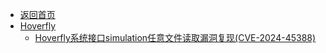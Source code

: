 - [返回首页](/)
- [Hoverfly](Hoverfly/)
  - [Hoverfly系统接口simulation任意文件读取漏洞复现(CVE-2024-45388)](Hoverfly/Hoverfly系统接口simulation任意文件读取漏洞复现(CVE-2024-45388).md)
